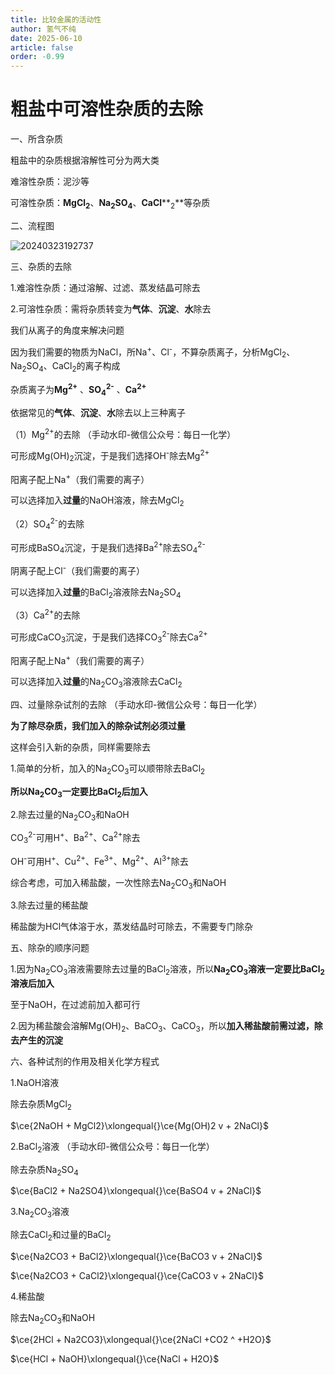 ```yaml
---
title: 比较金属的活动性
author: 氢气不纯
date: 2025-06-10
article: false
order: -0.99
---
```


# 粗盐中可溶性杂质的去除

一、所含杂质

粗盐中的杂质根据溶解性可分为两大类

难溶性杂质：泥沙等

可溶性杂质：**MgCl**​**<sub>2</sub>**、**Na**​**<sub>2</sub>**​**SO**​**<sub>4</sub>**、**CaCl**​**<sub>2</sub>**等杂质

二、流程图

![20240323192737](https://img.edaychem.cn//img/20240323192737.jpg)​

三、杂质的去除

1.难溶性杂质：通过溶解、过滤、蒸发结晶可除去

2.可溶性杂质：需将杂质转变为**气体**、**沉淀**、**水**除去

我们从离子的角度来解决问题

因为我们需要的物质为NaCl，所Na<sup>+</sup>、Cl<sup>-</sup>，不算杂质离子，分析MgCl<sub>2</sub>、Na<sub>2</sub>SO<sub>4</sub>、CaCl<sub>2</sub>的离子构成

杂质离子为**Mg**​**<sup>2+</sup>** 、**SO**​**<sub>4</sub>**​**<sup>2-</sup>** 、**Ca**​**<sup>2+</sup>**

依据常见的**气体**、**沉淀**、**水**除去以上三种离子

（1）Mg<sup>2+</sup>的去除	（手动水印-微信公众号：每日一化学）

可形成Mg(OH)<sub>2</sub>沉淀，于是我们选择OH<sup>-</sup>除去Mg<sup>2+</sup>

阳离子配上Na<sup>+</sup>（我们需要的离子）

可以选择加入**过量**的NaOH溶液，除去MgCl<sub>2</sub>

（2）SO<sub>4</sub>​<sup>2-</sup>的去除

可形成BaSO<sub>4</sub>沉淀，于是我们选择Ba<sup>2+</sup>除去SO<sub>4</sub>​<sup>2-</sup>

阴离子配上Cl<sup>-</sup>（我们需要的离子）

可以选择加入**过量**的BaCl<sub>2</sub>溶液除去Na<sub>2</sub>SO<sub>4</sub>

（3）Ca<sup>2+</sup>的去除

可形成CaCO<sub>3</sub>沉淀，于是我们选择CO<sub>3</sub>​<sup>2-</sup>除去Ca<sup>2+</sup>

阳离子配上Na<sup>+</sup>（我们需要的离子）

可以选择加入**过量**的Na<sub>2</sub>CO<sub>3</sub>溶液除去CaCl<sub>2</sub>

四、过量除杂试剂的去除	（手动水印-微信公众号：每日一化学）

**为了除尽杂质，我们加入的除杂试剂必须过量**

这样会引入新的杂质，同样需要除去

1.简单的分析，加入的Na<sub>2</sub>CO<sub>3</sub>可以顺带除去BaCl<sub>2</sub>

**所以Na**​**<sub>2</sub>**​**CO**​**<sub>3</sub>**​**一定要比BaCl**​**<sub>2</sub>**​**后加入**

2.除去过量的Na<sub>2</sub>CO<sub>3</sub>和NaOH

CO<sub>3</sub>​<sup>2-</sup>可用H<sup>+</sup>、Ba<sup>2+</sup>、Ca<sup>2+</sup>除去

OH<sup>-</sup>可用H<sup>+</sup>、Cu<sup>2+</sup>、Fe<sup>3+</sup>、Mg<sup>2+</sup>、Al<sup>3+</sup>除去

综合考虑，可加入稀盐酸，一次性除去Na<sub>2</sub>CO<sub>3</sub>和NaOH

3.除去过量的稀盐酸

稀盐酸为HCl气体溶于水，蒸发结晶时可除去，不需要专门除杂

五、除杂的顺序问题

1.因为Na<sub>2</sub>CO<sub>3</sub>溶液需要除去过量的BaCl<sub>2</sub>溶液，所以**Na**​**<sub>2</sub>**​**CO**​**<sub>3</sub>**​**溶液一定要比BaCl**​**<sub>2</sub>**​**溶液后加入**

至于NaOH，在过滤前加入都可行

2.因为稀盐酸会溶解Mg(OH)<sub>2</sub>、BaCO<sub>3</sub>、CaCO<sub>3</sub>，所以**加入稀盐酸前需过滤，除去产生的沉淀**

六、各种试剂的作用及相关化学方程式

1.NaOH溶液

除去杂质MgCl<sub>2</sub>

$\ce{2NaOH + MgCl2}\xlongequal{}\ce{Mg(OH)2 v  + 2NaCl}$

2.BaCl<sub>2</sub>溶液	（手动水印-微信公众号：每日一化学）

除去杂质Na<sub>2</sub>SO<sub>4</sub>

$\ce{BaCl2 + Na2SO4}\xlongequal{}\ce{BaSO4 v  + 2NaCl}$

3.Na<sub>2</sub>CO<sub>3</sub>溶液

除去CaCl<sub>2</sub>和过量的BaCl<sub>2</sub>

$\ce{Na2CO3 + BaCl2}\xlongequal{}\ce{BaCO3 v  + 2NaCl}$

$\ce{Na2CO3 + CaCl2}\xlongequal{}\ce{CaCO3 v  + 2NaCl}$

4.稀盐酸

除去Na<sub>2</sub>CO<sub>3</sub>和NaOH

$\ce{2HCl + Na2CO3}\xlongequal{}\ce{2NaCl +CO2 ^ +H2O}$

$\ce{HCl + NaOH}\xlongequal{}\ce{NaCl + H2O}$

‍
